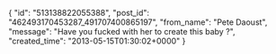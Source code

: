  {
   "id": "513138822055388",
   "post_id": "462493170453287_491707400865197",
   "from_name": "Pete Daoust",
   "message": "Have you fucked with her to create this baby ?",
   "created_time": "2013-05-15T01:30:02+0000"
 }
